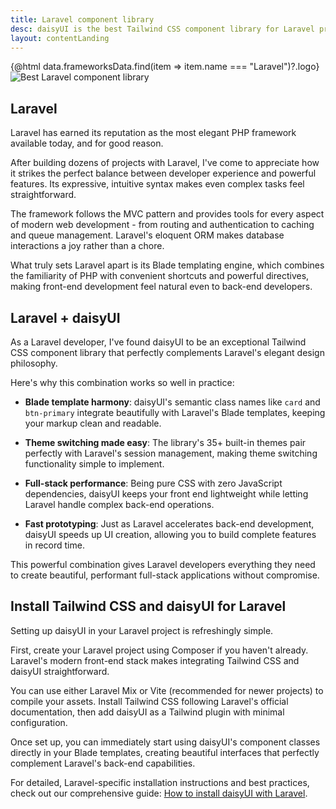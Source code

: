 ```yaml
---
title: Laravel component library
desc: daisyUI is the best Tailwind CSS component library for Laravel projects
layout: contentLanding
---
```


<script>
  import Translate from "$components/Translate.svelte"
  import Testimonials from "$components/Testimonials.svelte"
  export let data
</script>

<div class="mx-auto not-prose max-w-4xl py-12 p-6 from-base-300 rounded-box outline-base-content/5 mt-12 mb-6 items-center justify-center gap-8 bg-linear-to-b bg-center outline-2 outline-offset-6">
<div class="max-w-96 items-center w-full grid grid-cols-2 gap-6 lg:gap-12 [&>svg]:w-full [&>svg]:h-auto mx-auto">
{@html data.frameworksData.find(item => item.name === "Laravel")?.logo}
<img class="w-full h-auto" src="https://img.daisyui.com/images/daisyui/mark-static.svg" alt="Best Laravel component library" />
</div>
</div>

## Laravel

Laravel has earned its reputation as the most elegant PHP framework available today, and for good reason.

After building dozens of projects with Laravel, I've come to appreciate how it strikes the perfect balance between developer experience and powerful features. Its expressive, intuitive syntax makes even complex tasks feel straightforward.

The framework follows the MVC pattern and provides tools for every aspect of modern web development - from routing and authentication to caching and queue management. Laravel's eloquent ORM makes database interactions a joy rather than a chore.

What truly sets Laravel apart is its Blade templating engine, which combines the familiarity of PHP with convenient shortcuts and powerful directives, making front-end development feel natural even to back-end developers.

## Laravel + daisyUI

As a Laravel developer, I've found daisyUI to be an exceptional Tailwind CSS component library that perfectly complements Laravel's elegant design philosophy.

Here's why this combination works so well in practice:

- **Blade template harmony**: daisyUI's semantic class names like `card` and `btn-primary` integrate beautifully with Laravel's Blade templates, keeping your markup clean and readable.

- **Theme switching made easy**: The library's 35+ built-in themes pair perfectly with Laravel's session management, making theme switching functionality simple to implement.

- **Full-stack performance**: Being pure CSS with zero JavaScript dependencies, daisyUI keeps your front end lightweight while letting Laravel handle complex back-end operations.

- **Fast prototyping**: Just as Laravel accelerates back-end development, daisyUI speeds up UI creation, allowing you to build complete features in record time.

This powerful combination gives Laravel developers everything they need to create beautiful, performant full-stack applications without compromise.

<div dir="ltr" class="left-[50%] rtl:left-[-50%] relative translate-x-[-50%] rtl:translate-x-[50%] my-12 w-[calc(100vw-2rem)]">
  <Testimonials items={data.testimonials} limit="6" />
</div>

## Install Tailwind CSS and daisyUI for Laravel

Setting up daisyUI in your Laravel project is refreshingly simple.

First, create your Laravel project using Composer if you haven't already. Laravel's modern front-end stack makes integrating Tailwind CSS and daisyUI straightforward.

You can use either Laravel Mix or Vite (recommended for newer projects) to compile your assets. Install Tailwind CSS following Laravel's official documentation, then add daisyUI as a Tailwind plugin with minimal configuration.

Once set up, you can immediately start using daisyUI's component classes directly in your Blade templates, creating beautiful interfaces that perfectly complement Laravel's back-end capabilities.

For detailed, Laravel-specific installation instructions and best practices, check out our comprehensive guide: [How to install daisyUI with Laravel](/docs/install/laravel/).
